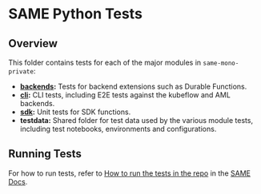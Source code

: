 # SAME Python Tests

## Overview

This folder contains tests for each of the major modules in `same-mono-private`:

- **[backends](https://github.com/SAME-Project/same-mono-private/tree/main/backends):** Tests for backend extensions such as Durable Functions.
- **[cli](https://github.com/SAME-Project/same-mono-private/tree/main/cli):** CLI tests, including E2E tests against the kubeflow and AML backends.
- **[sdk](https://github.com/SAME-Project/same-mono-private/tree/main/test/sdk):** Unit tests for SDK functions.
- **testdata:** Shared folder for test data used by the various module tests, including test notebooks, environments and configurations.

## Running Tests

For how to run tests, refer to [How to run the tests in the repo](https://github.com/SAME-Project/SAME-Docs/blob/main/content/getting-started/dev-build.md#how-to-run-the-tests-in-the-repo) in the [SAME Docs](https://samedocs.azurewebsites.net/getting-started/dev-build/#how-to-run-the-tests-in-the-repo).
